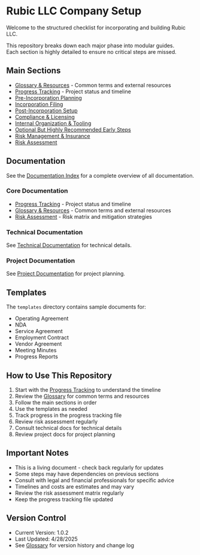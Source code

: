 # Rubic LLC Company Setup

Welcome to the structured checklist for incorporating and building Rubic LLC.

This repository breaks down each major phase into modular guides.  
Each section is highly detailed to ensure no critical steps are missed.

## Main Sections
- [Glossary & Resources](00_glossary.md) - Common terms and external resources
- [Progress Tracking](00_progress-tracking.md) - Project status and timeline
- [Pre-Incorporation Planning](01_pre-incorporation-planning.md)
- [Incorporation Filing](02_incorporation-filing.md)
- [Post-Incorporation Setup](03_post-incorporation-setup.md)
- [Compliance & Licensing](04_compliance-licensing.md)
- [Internal Organization & Tooling](05_internal-organization.md)
- [Optional But Highly Recommended Early Steps](06_optional-early-steps.md)
- [Risk Management & Insurance](07_risk-management.md)
- [Risk Assessment](08_risk-assessment.md)

## Documentation
See the [Documentation Index](../../README.md) for a complete overview of all documentation.

### Core Documentation
- [Progress Tracking](00_progress-tracking.md) - Project status and timeline
- [Glossary & Resources](00_glossary.md) - Common terms and external resources
- [Risk Assessment](08_risk-assessment.md) - Risk matrix and mitigation strategies

### Technical Documentation
See [Technical Documentation](../../project/kpi-analysis/technical/README.md) for technical details.

### Project Documentation
See [Project Documentation](../../project/README.md) for project planning.

## Templates
The `templates` directory contains sample documents for:
- Operating Agreement
- NDA
- Service Agreement
- Employment Contract
- Vendor Agreement
- Meeting Minutes
- Progress Reports

## How to Use This Repository
1. Start with the [Progress Tracking](00_progress-tracking.md) to understand the timeline
2. Review the [Glossary](00_glossary.md) for common terms and resources
3. Follow the main sections in order
4. Use the templates as needed
5. Track progress in the progress tracking file
6. Review risk assessment regularly
7. Consult technical docs for technical details
8. Review project docs for project planning

## Important Notes
- This is a living document - check back regularly for updates
- Some steps may have dependencies on previous sections
- Consult with legal and financial professionals for specific advice
- Timelines and costs are estimates and may vary
- Review the risk assessment matrix regularly
- Keep the progress tracking file updated

## Version Control
- Current Version: 1.0.2
- Last Updated: 4/28/2025
- See [Glossary](00_glossary.md) for version history and change log
